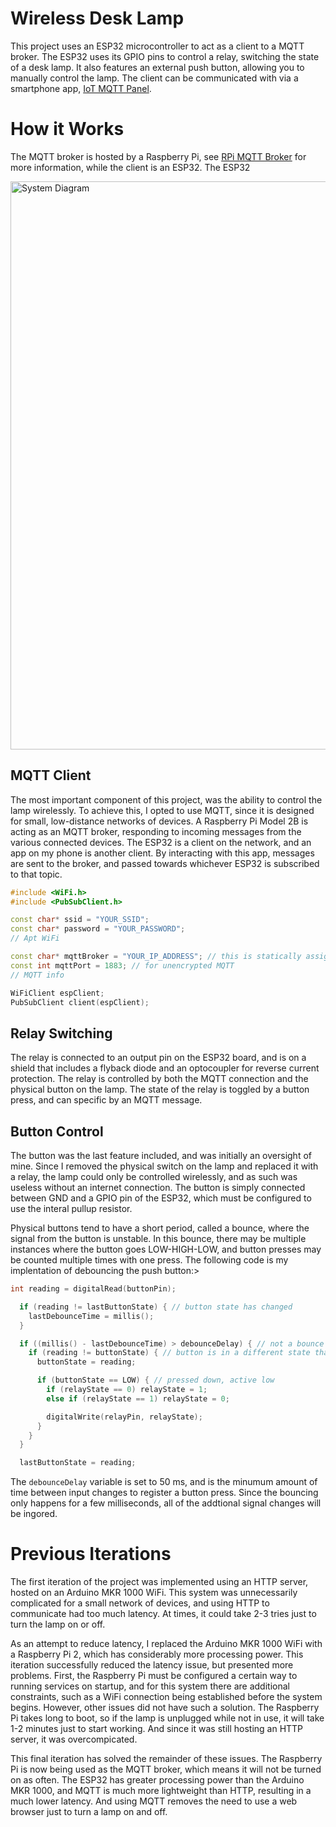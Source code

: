 # Wireless Desk Lamp

This project uses an ESP32 microcontroller to act as a client to a MQTT broker. The ESP32 uses its GPIO pins to control a relay, switching the state of a desk lamp. It also features an external push button, allowing you to manually control the lamp. The client can be communicated with via a smartphone app, [IoT MQTT Panel](https://apps.apple.com/pl/app/iot-mqtt-panel/id6466780124).

# How it Works
The MQTT broker is hosted by a Raspberry Pi, see [RPi MQTT Broker](IoT/RPi%20MQTT%20Broker) for more information, while the client is an ESP32. The ESP32 

<img width="1566" height="909" alt="System Diagram" src="https://github.com/user-attachments/assets/74c30e95-db62-495f-8768-062f91b46c99" />


## MQTT Client
The most important component of this project, was the ability to control the lamp wirelessly. To achieve this, I opted to use MQTT, since it is designed for small, low-distance networks of devices. A Raspberry Pi Model 2B is acting as an MQTT broker, responding to incoming messages from the various connected devices. The ESP32 is a client on the network, and an app on my phone is another client. By interacting with this app, messages are sent to the broker, and passed towards whichever ESP32 is subscribed to that topic. 

```c++
#include <WiFi.h>
#include <PubSubClient.h>

const char* ssid = "YOUR_SSID";
const char* password = "YOUR_PASSWORD";
// Apt WiFi

const char* mqttBroker = "YOUR_IP_ADDRESS"; // this is statically assigned, cool shit
const int mqttPort = 1883; // for unencrypted MQTT
// MQTT info

WiFiClient espClient;
PubSubClient client(espClient);
```

## Relay Switching
The relay is connected to an output pin on the ESP32 board, and is on a shield that includes a flyback diode and an optocoupler for reverse current protection. The relay is controlled by both the MQTT connection and the physical button on the lamp. The state of the relay is toggled by a button press, and can specific by an MQTT message.

## Button Control
The button was the last feature included, and was initially an oversight of mine. Since I removed the physical switch on the lamp and replaced it with a relay, the lamp could only be controlled wirelessly, and as such was useless without an internet connection. The button is simply connected between GND and a GPIO pin of the ESP32, which must be configured to use the interal pullup resistor.

Physical buttons tend to have a short period, called a bounce, where the signal from the button is unstable. In this bounce, there may be multiple instances where the button goes LOW-HIGH-LOW, and button presses may be counted multiple times with one press. The following code is my implentation of debouncing the push button:>

```c++
int reading = digitalRead(buttonPin);

  if (reading != lastButtonState) { // button state has changed
    lastDebounceTime = millis();
  }

  if ((millis() - lastDebounceTime) > debounceDelay) { // not a bounce
    if (reading != buttonState) { // button is in a different state than before
      buttonState = reading;

      if (buttonState == LOW) { // pressed down, active low
        if (relayState == 0) relayState = 1;
        else if (relayState == 1) relayState = 0;

        digitalWrite(relayPin, relayState);
      }
    }
  }

  lastButtonState = reading;
```
The ```debounceDelay``` variable is set to 50 ms, and is the minumum amount of time between input changes to register a button press. Since the bouncing only happens for a few milliseconds, all of the addtional signal changes will be ingored.


# Previous Iterations
The first iteration of the project was implemented using an HTTP server, hosted on an Arduino MKR 1000 WiFi. This system was unnecessarily complicated for a small network of devices, and using HTTP to communicate had too much latency. At times, it could take 2-3 tries just to turn the lamp on or off. 

As an attempt to reduce latency, I replaced the Arduino MKR 1000 WiFi with a Raspberry Pi 2, which has considerably more processing power. This iteration successfully reduced the latency issue, but presented more problems. First, the Raspberry Pi must be configured a certain way to running services on startup, and for this system there are additional constraints, such as a WiFi connection being established before the system begins. However, other issues did not have such a solution. The Raspberry Pi takes long to boot, so if the lamp is unplugged while not in use, it will take 1-2 minutes just to start working. And since it was still hosting an HTTP server, it was overcompicated.

This final iteration has solved the remainder of these issues. The Raspberry Pi is now being used as the MQTT broker, which means it will not be turned on as often. The ESP32 has greater processing power than the Arduino MKR 1000, and MQTT is much more lightweight than HTTP, resulting in a much lower latency. And using MQTT removes the need to use a web browser just to turn a lamp on and off.
